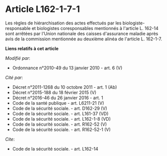 # Article L162-1-7-1

Les règles de hiérarchisation des actes effectués par les biologiste-responsable et biologistes coresponsables mentionnés à
l'article L. 162-14 sont arrêtées par l'Union nationale des caisses d'assurance maladie après avis de la commission
mentionnée au deuxième alinéa de l'article L. 162-1-7.

**Liens relatifs à cet article**

_Modifié par_:

  - Ordonnance n°2010-49 du 13 janvier 2010 - art. 6 (V)

_Cité par_:

  - Décret n°2011-1268 du 10 octobre 2011 - art. 1 (Ab)
  - Décret n°2015-188 du 18 février 2015 (V)
  - Décret n°2016-46 du 26 janvier 2016 - art. 1
  - Code de la santé publique - art. L6211-21 (V)
  - Code de la sécurité sociale. - art. D162-29 (V)
  - Code de la sécurité sociale. - art. L161-37 (VD)
  - Code de la sécurité sociale. - art. L162-1-8 (VD)
  - Code de la sécurité sociale. - art. R162-52 (V)
  - Code de la sécurité sociale. - art. R162-52-1 (V)

_Cite_:

  - Code de la sécurité sociale. - art. L162-14
